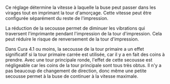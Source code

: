 Ce réglage détermine la vitesse à laquelle la buse peut passer dans les virages tout en imprimant la tour d'amorçage. Cette vitesse peut être configurée séparément du reste de l'impression.

La réduction de la secousse permet de diminuer les vibrations qui traversent l'imprimante pendant l'impression de la tour d'impression. Cela peut réduire le risque de renversement de la tour d'impression.

Dans Cura 4.1 ou moins, la secousse de la tour primaire a un effet significatif si la tour primaire carrée est utilisée, car il y a en fait des coins à prendre. Avec une tour principale ronde, l'effet de cette secousse est négligeable car les coins de la tour principale sont tous très obtus. Il n'y a pas beaucoup de changement de direction, donc même une petite secousse permet à la buse de continuer à la vitesse maximale.
